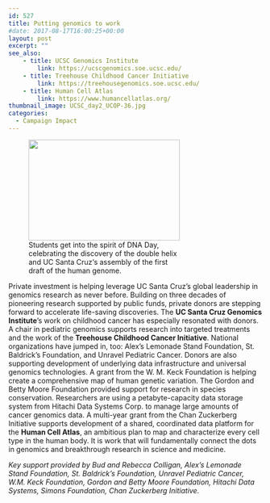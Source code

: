 ```yaml
---
id: 527
title: Putting genomics to work
#date: 2017-08-17T16:00:25+00:00
layout: post
excerpt: ""
see_also:
	- title: UCSC Genomics Institute
		link: https://ucscgenomics.soe.ucsc.edu/
	- title: Treehouse Childhood Cancer Initiative
		link: https://treehousegenomics.soe.ucsc.edu/
	- title: Human Cell Atlas
		link: https://www.humancellatlas.org/
thumbnail_image: UCSC_day2_UCOP-36.jpg
categories:
  - Campaign Impact
---
```

<figure id="attachment_546" style="width: 300px" class="wp-caption alignright"><img class="size-medium wp-image-546" src="http://live-ucsc-giving.pantheonsite.io/wp-content/uploads/2017/08/UCSC_day2_UCOP-36-300x200.jpg" alt="" width="300" height="200" srcset="https://ucsc-giving.lndo.site/wp-content/uploads/2017/08/UCSC_day2_UCOP-36-300x200.jpg 300w, https://ucsc-giving.lndo.site/wp-content/uploads/2017/08/UCSC_day2_UCOP-36-768x512.jpg 768w, https://ucsc-giving.lndo.site/wp-content/uploads/2017/08/UCSC_day2_UCOP-36-1024x683.jpg 1024w" sizes="(max-width: 300px) 100vw, 300px" /><figcaption class="wp-caption-text">Students get into the spirit of DNA Day, celebrating the discovery of the double helix and UC Santa Cruz‘s assembly of the first draft of the human genome.</figcaption></figure> 

Private investment is helping leverage UC Santa Cruz’s global leadership in genomics research as never before. Building on three decades of pioneering research supported by public funds, private donors are stepping forward to accelerate life-saving discoveries. The **UC Santa Cruz Genomics Institute**’s work on childhood cancer has especially resonated with donors. A chair in pediatric genomics supports research into targeted treatments and the work of the **Treehouse Childhood Cancer Initiative**. National organizations have jumped in, too: Alex’s Lemonade Stand Foundation, St. Baldrick’s Foundation, and Unravel Pediatric Cancer. Donors are also supporting development of underlying data infrastructure and universal genomics technologies. A grant from the W. M. Keck Foundation is helping create a comprehensive map of human genetic variation. The Gordon and Betty Moore Foundation provided support for research in species conservation. Researchers are using a petabyte-capacity data storage system from Hitachi Data Systems Corp. to manage large amounts of cancer genomics data. A multi-year grant from the Chan Zuckerberg Initiative supports development of a shared, coordinated data platform for the **Human Cell Atlas**, an ambitious plan to map and characterize every cell type in the human body. It is work that will fundamentally connect the dots in genomics and breakthrough research in science and medicine.

_Key support provided by Bud and Rebecca Colligan, Alex’s Lemonade Stand Foundation, St. Baldrick’s Foundation, Unravel Pediatric Cancer, W.M. Keck Foundation, Gordon and Betty Moore Foundation, Hitachi Data Systems, Simons Foundation, Chan Zuckerberg Initiative._
